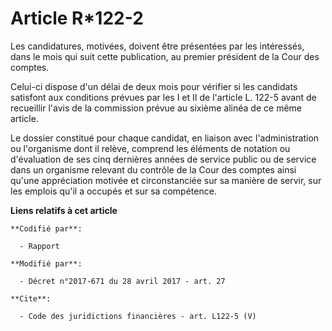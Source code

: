 # Article R*122-2

Les candidatures, motivées, doivent être présentées par les intéressés, dans le mois qui suit cette publication, au premier
président de la Cour des comptes. 

Celui-ci dispose d'un délai de deux mois pour vérifier si les candidats satisfont aux conditions prévues par les I et II de
l'article L. 122-5 avant de recueillir l'avis de la commission prévue au sixième alinéa de ce même article. 

Le dossier constitué pour chaque candidat, en liaison avec l'administration ou l'organisme dont il relève, comprend les
éléments de notation ou d'évaluation de ses cinq dernières années de service public ou de service dans un organisme relevant
du contrôle de la Cour des comptes ainsi qu'une appréciation motivée et circonstanciée sur sa manière de servir, sur les
emplois qu'il a occupés et sur sa compétence.

**Liens relatifs à cet article**

	**Codifié par**:

	  - Rapport

	**Modifié par**:

	  - Décret n°2017-671 du 28 avril 2017 - art. 27

	**Cite**:

	  - Code des juridictions financières - art. L122-5 (V)
